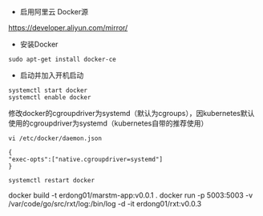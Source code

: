 
* 启用阿里云 Docker源

https://developer.aliyun.com/mirror/

* 安装Docker
```
sudo apt-get install docker-ce
```

*  启动并加入开机启动
```
systemctl start docker
systemctl enable docker
```

修改docker的cgroupdriver为systemd（默认为cgroups），因kubernetes默认使用的cgroupdriver为systemd（kubernetes自带的推荐使用）

```
vi /etc/docker/daemon.json

{
"exec-opts":["native.cgroupdriver=systemd"]
}

systemctl restart docker
```


docker build -t erdong01/marstm-app:v0.0.1 .
docker run -p 5003:5003 -v /var/code/go/src/rxt/log:/bin/log  -d -it  erdong01/rxt:v0.0.3